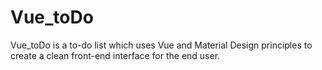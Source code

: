 # Vue_toDo
Vue_toDo is a to-do list which uses Vue and Material Design principles to create a clean front-end interface for the end user.
